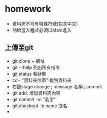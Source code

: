 # homework
- 資料夾不可有特殊符號(包含中文)
- 開始進入程式必須以Main進入
## 上傳至git
- git clone + 網址
- git --help 列出所有指令
- git status 看狀態
- cd+ "資料夾位置" 跳到資料夾
- 右鍵stage change ; message 名稱 ; commit 
- git add.  增加資料夾內容
- git commit -m "名字" 
- git checkout -b name 取名
- 